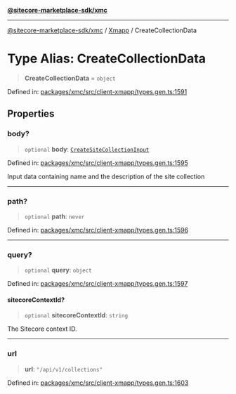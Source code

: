 [**@sitecore-marketplace-sdk/xmc**](../../../../README.md)

***

[@sitecore-marketplace-sdk/xmc](../../../../README.md) / [Xmapp](../README.md) / CreateCollectionData

# Type Alias: CreateCollectionData

> **CreateCollectionData** = `object`

Defined in: [packages/xmc/src/client-xmapp/types.gen.ts:1591](https://github.com/Sitecore/marketplace-sdk/blob/main/packages/xmc/src/client-xmapp/types.gen.ts#L1591)

## Properties

### body?

> `optional` **body**: [`CreateSiteCollectionInput`](CreateSiteCollectionInput.md)

Defined in: [packages/xmc/src/client-xmapp/types.gen.ts:1595](https://github.com/Sitecore/marketplace-sdk/blob/main/packages/xmc/src/client-xmapp/types.gen.ts#L1595)

Input data containing name and the description of the site collection

***

### path?

> `optional` **path**: `never`

Defined in: [packages/xmc/src/client-xmapp/types.gen.ts:1596](https://github.com/Sitecore/marketplace-sdk/blob/main/packages/xmc/src/client-xmapp/types.gen.ts#L1596)

***

### query?

> `optional` **query**: `object`

Defined in: [packages/xmc/src/client-xmapp/types.gen.ts:1597](https://github.com/Sitecore/marketplace-sdk/blob/main/packages/xmc/src/client-xmapp/types.gen.ts#L1597)

#### sitecoreContextId?

> `optional` **sitecoreContextId**: `string`

The Sitecore context ID.

***

### url

> **url**: `"/api/v1/collections"`

Defined in: [packages/xmc/src/client-xmapp/types.gen.ts:1603](https://github.com/Sitecore/marketplace-sdk/blob/main/packages/xmc/src/client-xmapp/types.gen.ts#L1603)
